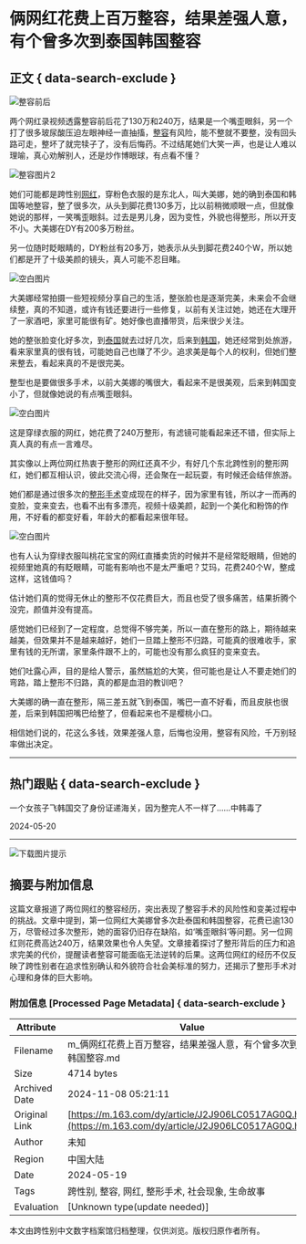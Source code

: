 # 俩网红花费上百万整容，结果差强人意，有个曾多次到泰国韩国整容

## 正文 { data-search-exclude }


![整容前后](https://nimg.ws.126.net/?url=http%3A%2F%2Fdingyue.ws.126.net%2F2024%2F0519%2F3903cc54j00sdqlyt003dd000n0014xm.jpg&thumbnail=750x2147483647&quality=75&type=jpg)

两个网红录视频透露整容前后花了130万和240万，结果是一个嘴歪眼斜，另一个打了很多玻尿酸压迫左眼神经一直抽搐，[整容](https://news.163.com/news/search?keyword=%E6%95%B4%E5%AE%B9)有风险，能不整就不要整，没有回头路可走，整坏了就完犊子了，没有后悔药。不过结尾她们大笑一声，也是让人难以理喻，真心劝解别人，还是炒作博眼球，有点看不懂？

![整容图片2](https://nimg.ws.126.net/?url=http%3A%2F%2Fdingyue.ws.126.net%2F2024%2F0519%2F3903cc54j00sdqlyt003dd000n0014xm.jpg&thumbnail=750x2147483647&quality=75&type=webp)

她们可能都是跨性别[网红](https://news.163.com/news/search?keyword=%E7%BD%91%E7%BA%A2)，穿粉色衣服的是东北人，叫大美娜，她的确到泰国和韩国等地整容，整了很多次，从头到脚花费130多万，比以前稍微顺眼一点，但就像她说的那样，一笑嘴歪眼斜。过去是男儿身，因为变性，外貌也得整形，所以开支不小。大美娜在DY有200多万粉丝。

另一位随时眨眼睛的，DY粉丝有20多万，她表示从头到脚花费240个W，所以她们都是开了十级美颜的镜头，真人可能不忍目睹。

![空白图片](https://static.ws.126.net/163/frontend/images/2022/empty.png)

大美娜经常拍摄一些短视频分享自己的生活，整张脸也是逐渐完美，未来会不会继续整，真的不知道，或许有钱还要进行一些修复，以前有关注过她，她还在大理开了一家酒吧，家里可能很有矿。她好像也直播带货，后来很少关注。

她的整张脸变化好多次，到[泰国](https://news.163.com/news/search?keyword=%E6%B3%B0%E5%9B%BD)就去过好几次，后来到[韩国](https://news.163.com/news/search?keyword=%E9%9F%A9%E5%9B%BD)，她还经常到处旅游，看来家里真的很有钱，可能她自己也赚了不少。追求美是每个人的权利，但她们整来整去，看起来真的不是很完美。

整型也是要做很多手术，以前大美娜的嘴很大，看起来不是很美观，后来到韩国变小了，但就像她说的有点嘴歪眼斜。

![空白图片](https://static.ws.126.net/163/frontend/images/2022/empty.png)

这是穿绿衣服的网红，她花费了240万整形，有滤镜可能看起来还不错，但实际上真人真的有点一言难尽。

其实像以上两位网红热衷于整形的网红还真不少，有好几个东北跨性别的整形网红，她们都互相认识，彼此交流心得，还会聚在一起玩耍，有时候还会结伴旅游。

她们都是通过很多次的[整形手术](https://news.163.com/news/search?keyword=%E6%95%B4%E5%BD%A2%E6%89%8B%E6%9C%AF)变成现在的样子，因为家里有钱，所以才一而再的变脸，变来变去，也看不出有多漂亮，视频十级美颜，起到一个美化和粉饰的作用，不好看的都变好看，年龄大的都看起来很年轻。

![空白图片](https://static.ws.126.net/163/frontend/images/2022/empty.png)

也有人认为穿绿衣服叫桃花宝宝的网红直播卖货的时候并不是经常眨眼睛，但她的视频里她真的有眨眼睛，可能有影响也不是太严重吧？艾玛，花费240个W，整成这样，这钱值吗？

估计她们真的觉得无休止的整形不仅花费巨大，而且也受了很多痛苦，结果折腾个没完，颜值并没有提高。

感觉她们已经到了一定程度，总觉得不够完美，所以一直在整形的路上，期待越来越美，但效果并不是越来越好，她们一旦踏上整形不归路，可能真的很难收手，家里有钱的无所谓，家里条件跟不上的，可能也没有那么疯狂的变来变去。

她们吐露心声，目的是给人警示，虽然尴尬的大笑，但可能也是让人不要走她们的弯路，踏上整形不归路，真的都是血泪的教训吧？

大美娜的确一直在整形，隔三差五就飞到泰国，嘴巴一直不好看，而且皮肤也很差，后来到韩国把嘴巴给整了，但看起来也不是樱桃小口。

相信她们说的，花这么多钱，效果差强人意，后悔也没用，整容有风险，千万别轻率做出决定。

---

## 热门跟贴 { data-search-exclude }

一个女孩子飞韩国交了身份证递海关，因为整完人不一样了……中韩毒了

2024-05-20

---

![下载图片提示](https://static.ws.126.net/163/frontend/images/toast-download.png)

## 摘要与附加信息

<!-- tcd_abstract -->
这篇文章报道了两位网红的整容经历，突出表现了整容手术的风险性和变美过程中的挑战。文章中提到，第一位网红大美娜曾多次赴泰国和韩国整容，花费已逾130万，尽管经过多次整形，她的面容仍旧存在缺陷，如‘嘴歪眼斜’等问题。另一位网红则花费高达240万，结果效果也令人失望。文章接着探讨了整形背后的压力和追求完美的代价，提醒读者整容可能面临无法逆转的后果。这两位网红的经历不仅反映了跨性别者在追求性别确认和外貌符合社会美标准的努力，还揭示了整形手术对心理和身体的巨大影响。
<!-- tcd_abstract_end -->

### 附加信息 [Processed Page Metadata] { data-search-exclude }

| Attribute       | Value                                  |
|-----------------|----------------------------------------|
| Filename        | m_俩网红花费上百万整容，结果差强人意，有个曾多次到泰国韩国整容.md                             |
| Size            | 4714 bytes                           |
| Archived Date   | 2024-11-08 05:21:11                             |
| Original Link   | [https://m.163.com/dy/article/J2J906LC0517AG0Q.html](https://m.163.com/dy/article/J2J906LC0517AG0Q.html)                       |
| Author          | 未知                               |
| Region          | 中国大陆                               |
| Date            | 2024-05-19                                 |
| Tags            | 跨性别, 整容, 网红, 整形手术, 社会现象, 生命故事                                 |
| Evaluation            | [Unknown type(update needed)]                                 |
<!-- tcd_table_end -->

本文由跨性别中文数字档案馆归档整理，仅供浏览。版权归原作者所有。

